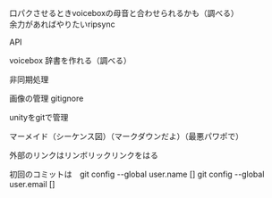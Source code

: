 口パクさせるときvoiceboxの母音と合わせられるかも（調べる）  
余力があればやりたいripsync

API

voicebox 辞書を作れる（調べる）

非同期処理

画像の管理
gitignore

unityをgitで管理

マーメイド（シーケンス図）（マークダウンだよ）（最悪パワポで）


外部のリンクはリンボリックリンクをはる

初回のコミットは　git config --global user.name []
                 git config --global user.email []
                